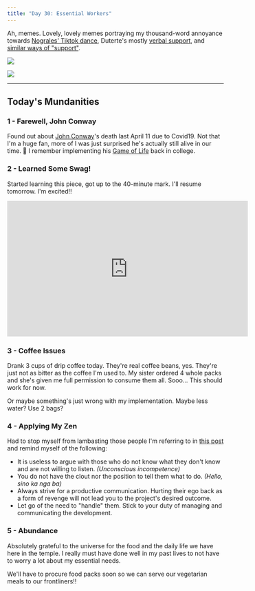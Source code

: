 ```yaml
---
title: "Day 30: Essential Workers"
---
```


Ah, memes. Lovely, lovely memes portraying my thousand-word annoyance towards [Nograles' Tiktok dance](https://twitter.com/CabSec_Karlo/status/1248795547772706816?ref_src=twsrc%5Etfw), Duterte's mostly [verbal support](https://www.cnnphilippines.com/news/2020/3/25/Duterte-coronavirus-COVID-19-frontliners-doctors.html), and [similar ways of "support"](https://youtu.be/cY38IAmwLRQ).

![](https://scontent.fmnl3-2.fna.fbcdn.net/v/t1.0-9/92575602_3365019746861361_6544412982275735552_n.jpg?_nc_cat=109&_nc_sid=8bfeb9&_nc_oc=AQm92yoZkomQEh1aWGPCGW30YLZY2Zt3YMhtoJhN0R5zGQZzj4KkmKlYO_58F5Y5QtM&_nc_ht=scontent.fmnl3-2.fna&oh=409a2205b6ddeffcc81b64023489c8ff&oe=5EBD0808)


![](https://scontent.fmnl3-1.fna.fbcdn.net/v/t1.0-9/92691697_133766391541449_7191051554575613952_n.jpg?_nc_cat=104&_nc_sid=8bfeb9&_nc_oc=AQmrDuBI87CQptGOwfgrLz3LEsX_fok1qFJSWnApTrPB8cDWPM__MmFlY2mfx5C7JZI&_nc_ht=scontent.fmnl3-1.fna&oh=f3d736a7b57d7a4a0ecfd11e4b2003bb&oe=5EBAE838)


----

## Today's Mundanities

### 1 - Farewell, John Conway

Found out about [John Conway](https://en.wikipedia.org/wiki/John_Horton_Conway)'s death last April 11 due to Covid19. Not that I'm a huge fan, more of I was just surprised he's actually still alive in our time. 🤭 I remember implementing his [Game of Life](https://en.wikipedia.org/wiki/Conway%27s_Game_of_Life) back in college.

### 2 - Learned Some Swag!

Started learning this piece, got up to the 40-minute mark. I'll resume tomorrow. I'm excited!!
<p>
  <iframe width="560" height="315" src="https://www.youtube.com/embed/IPlyeQ6h-6o" frameborder="0" allow="accelerometer; autoplay; encrypted-media; gyroscope; picture-in-picture" allowfullscreen></iframe>
</p>


### 3 - Coffee Issues

Drank 3 cups of drip coffee today. They're real coffee beans, yes. They're just not as bitter as the coffee I'm used to. My sister ordered 4 whole packs and she's given me full permission to consume them all. Sooo... This should work for now.

Or maybe something's just wrong with my implementation. Maybe less water? Use 2 bags?


### 4 - Applying My Zen

Had to stop myself from lambasting those people I'm referring to in [this post](https://jadurani.github.io/quaranthoughts/2020/04/08/day-24.html) and remind myself of the following:
  - It is useless to argue with those who do not know what they don't know and are not willing to listen. *(Unconscious incompetence)*
  - You do not have the clout nor the position to tell them what to do. *(Hello, sino ka nga ba)*
  - Always strive for a productive communication. Hurting their ego back as a form of revenge will not lead you to the project's desired outcome.
  - Let go of the need to "handle" them. Stick to your duty of managing and communicating the development.

### 5 - Abundance

Absolutely grateful to the universe for the food and the daily life we have here in the temple. I really must have done well in my past lives to not have to worry a lot about my essential needs.

We'll have to procure food packs soon so we can serve our vegetarian meals to our frontliners!!
